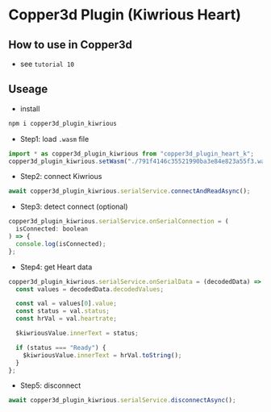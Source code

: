 # Copper3d Plugin (Kiwrious Heart)

## How to use in Copper3d

- see `tutorial 10`

## Useage

- install

```bash
npm i copper3d_plugin_kiwrious
```

- Step1: load `.wasm` file

```js
import * as copper3d_plugin_kiwrious from "copper3d_plugin_heart_k";
copper3d_plugin_kiwrious.setWasm("./791f4146c35521990ba3e84e823a55f3.wasm");
```

- Step2: connect Kiwrious

```js
await copper3d_plugin_kiwrious.serialService.connectAndReadAsync();
```

- Step3: detect connect (optional)

```js
copper3d_plugin_kiwrious.serialService.onSerialConnection = (
  isConnected: boolean
) => {
  console.log(isConnected);
};
```

- Step4: get Heart data

```js
copper3d_plugin_kiwrious.serialService.onSerialData = (decodedData) => {
  const values = decodedData.decodedValues;

  const val = values[0].value;
  const status = val.status;
  const hrVal = val.heartrate;

  $kiwriousValue.innerText = status;

  if (status === "Ready") {
    $kiwriousValue.innerText = hrVal.toString();
  }
};
```

- Step5: disconnect

```js
await copper3d_plugin_kiwrious.serialService.disconnectAsync();
```
